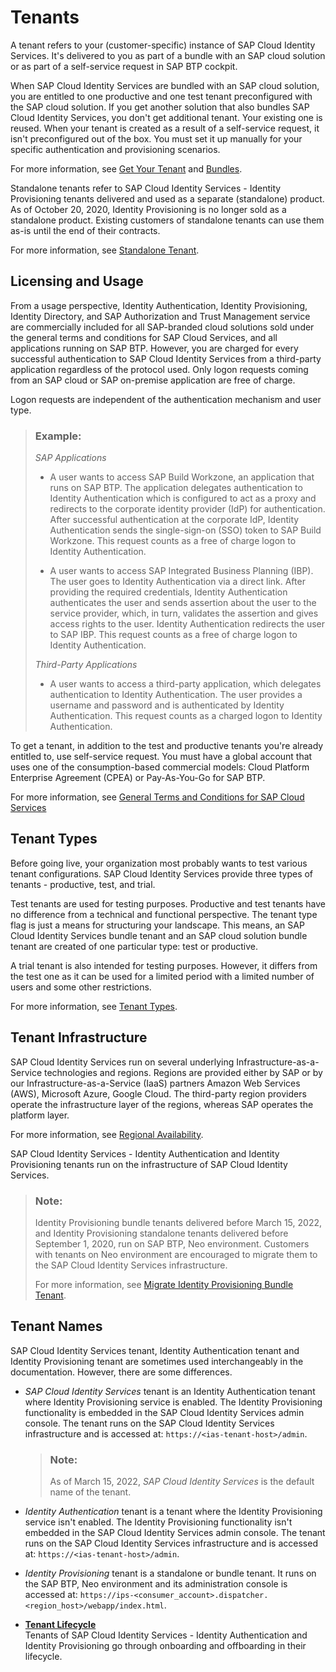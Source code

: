 <!-- loioe52769f1a7ee4d548f2e9e617cab2433 -->

# Tenants

A tenant refers to your \(customer-specific\) instance of SAP Cloud Identity Services. It's delivered to you as part of a bundle with an SAP cloud solution or as part of a self-service request in SAP BTP cockpit.

When SAP Cloud Identity Services are bundled with an SAP cloud solution, you are entitled to one productive and one test tenant preconfigured with the SAP cloud solution. If you get another solution that also bundles SAP Cloud Identity Services, you don't get additional tenant. Your existing one is reused. When your tenant is created as a result of a self-service request, it isn't preconfigured out of the box. You must set it up manually for your specific authentication and provisioning scenarios.

For more information, see [Get Your Tenant](../20-getting-started/get-your-tenant-0a7313e.md) and [Bundles](bundles-c1550b6.md).

Standalone tenants refer to SAP Cloud Identity Services - Identity Provisioning tenants delivered and used as a separate \(standalone\) product. As of October 20, 2020, Identity Provisioning is no longer sold as a standalone product. Existing customers of standalone tenants can use them as-is until the end of their contracts.

For more information, see [Standalone Tenant](https://help.sap.com/docs/identity-provisioning/identity-provisioning/tenant-model?version=Cloud#standalone-tenant).



<a name="loioe52769f1a7ee4d548f2e9e617cab2433__section_tgy_3mq_dyb"/>

## Licensing and Usage

From a usage perspective, Identity Authentication, Identity Provisioning, Identity Directory, and SAP Authorization and Trust Management service are commercially included for all SAP-branded cloud solutions sold under the general terms and conditions for SAP Cloud Services, and all applications running on SAP BTP. However, you are charged for every successful authentication to SAP Cloud Identity Services from a third-party application regardless of the protocol used. Only logon requests coming from an SAP cloud or SAP on-premise application are free of charge.

Logon requests are independent of the authentication mechanism and user type.

> ### Example:  
> *SAP Applications*
> 
> -   A user wants to access SAP Build Workzone, an application that runs on SAP BTP. The application delegates authentication to Identity Authentication which is configured to act as a proxy and redirects to the corporate identity provider \(IdP\) for authentication. After successful authentication at the corporate IdP, Identity Authentication sends the single-sign-on \(SSO\) token to SAP Build Workzone. This request counts as a free of charge logon to Identity Authentication.
> 
> -   A user wants to access SAP Integrated Business Planning \(IBP\). The user goes to Identity Authentication via a direct link. After providing the required credentials, Identity Authentication authenticates the user and sends assertion about the user to the service provider, which, in turn, validates the assertion and gives access rights to the user. Identity Authentication redirects the user to SAP IBP. This request counts as a free of charge logon to Identity Authentication.
> 
> *Third-Party Applications*
> 
> -   A user wants to access a third-party application, which delegates authentication to Identity Authentication. The user provides a username and password and is authenticated by Identity Authentication. This request counts as a charged logon to Identity Authentication.

To get a tenant, in addition to the test and productive tenants you're already entitled to, use self-service request. You must have a global account that uses one of the consumption-based commercial models: Cloud Platform Enterprise Agreement \(CPEA\) or Pay-As-You-Go for SAP BTP.

For more information, see [General Terms and Conditions for SAP Cloud Services](https://www.sap.com/about/trust-center/agreements/cloud/cloud-services.html?sort=title_asc&search=General+Terms+and+Conditions)



<a name="loioe52769f1a7ee4d548f2e9e617cab2433__section_sts_hny_dyb"/>

## Tenant Types

Before going live, your organization most probably wants to test various tenant configurations. SAP Cloud Identity Services provide three types of tenants - productive, test, and trial.

Test tenants are used for testing purposes. Productive and test tenants have no difference from a technical and functional perspective. The tenant type flag is just a means for structuring your landscape. This means, an SAP Cloud Identity Services bundle tenant and an SAP cloud solution bundle tenant are created of one particular type: test or productive.

A trial tenant is also intended for testing purposes. However, it differs from the test one as it can be used for a limited period with a limited number of users and some other restrictions.

For more information, see [Tenant Types](https://help.sap.com/docs/identity-authentication/identity-authentication/tenant-types).



<a name="loioe52769f1a7ee4d548f2e9e617cab2433__section_wh2_pwy_dyb"/>

## Tenant Infrastructure

SAP Cloud Identity Services run on several underlying Infrastructure-as-a-Service technologies and regions. Regions are provided either by SAP or by our Infrastructure-as-a-Service \(IaaS\) partners Amazon Web Services \(AWS\), Microsoft Azure, Google Cloud. The third-party region providers operate the infrastructure layer of the regions, whereas SAP operates the platform layer.

For more information, see [Regional Availability](https://help.sap.com/docs/identity-authentication/identity-authentication/regional-availability?version=Cloud).

SAP Cloud Identity Services - Identity Authentication and Identity Provisioning tenants run on the infrastructure of SAP Cloud Identity Services.

> ### Note:  
> Identity Provisioning bundle tenants delivered before March 15, 2022, and Identity Provisioning standalone tenants delivered before September 1, 2020, run on SAP BTP, Neo environment. Customers with tenants on Neo environment are encouraged to migrate them to the SAP Cloud Identity Services infrastructure.
> 
> For more information, see [Migrate Identity Provisioning Bundle Tenant](https://help.sap.com/docs/identity-provisioning/identity-provisioning/migrate-identity-provisioning-bundle-tenant).



<a name="loioe52769f1a7ee4d548f2e9e617cab2433__section_pzg_gkz_dyb"/>

## Tenant Names

SAP Cloud Identity Services tenant, Identity Authentication tenant and Identity Provisioning tenant are sometimes used interchangeably in the documentation. However, there are some differences.

-   *SAP Cloud Identity Services* tenant is an Identity Authentication tenant where Identity Provisioning service is enabled. The Identity Provisioning functionality is embedded in the SAP Cloud Identity Services admin console. The tenant runs on the SAP Cloud Identity Services infrastructure and is accessed at: `https://<ias-tenant-host>/admin`.

    > ### Note:  
    > As of March 15, 2022, *SAP Cloud Identity Services* is the default name of the tenant.

-   *Identity Authentication* tenant is a tenant where the Identity Provisioning service isn't enabled. The Identity Provisioning functionality isn't embedded in the SAP Cloud Identity Services admin console. The tenant runs on the SAP Cloud Identity Services infrastructure and is accessed at: `https://<ias-tenant-host>/admin`.

-   *Identity Provisioning* tenant is a standalone or bundle tenant. It runs on the SAP BTP, Neo environment and its administration console is accessed at: `https://ips-<consumer_account>.dispatcher.<region_host>/webapp/index.html`.


-   **[Tenant Lifecycle](tenant-lifecycle-ce0e551.md "Tenants of SAP Cloud Identity Services - Identity Authentication and Identity
		Provisioning go through onboarding and offboarding in their lifecycle.")**  
Tenants of SAP Cloud Identity Services - Identity Authentication and Identity Provisioning go through onboarding and offboarding in their lifecycle.

